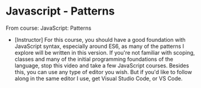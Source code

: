 # Javascript - Patterns


From course: JavaScript: Patterns

- [Instructor] For this course, you should have a good foundation with JavaScript syntax, especially around ES6, as many of the patterns I explore will be written in this version. If you're not familiar with scoping, classes and many of the initial programming foundations of the language, stop this video and take a few JavaScript courses. Besides this, you can use any type of editor you wish. But if you'd like to follow along in the same editor I use, get Visual Studio Code, or VS Code.
